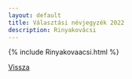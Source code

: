 ```yaml
---
layout: default
title: Választási névjegyzék 2022
description: Rinyakovácsi
---
```


{% include Rinyakovaacsi.html %}

[Vissza](./)